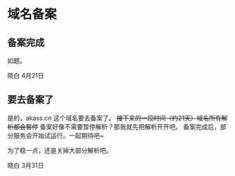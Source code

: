 # 域名备案

## 备案完成
如题。

晓白 4月21日


## 要去备案了

是的，akass.cn 这个域名要去备案了。
~~接下来的一段时间（约21天）域名所有解析都会暂停~~
备案好像不需要暂停解析？那我就先把解析开开吧。
备案完成后，部分服务会开始试运行。一起期待吧~

为了稳一点，还是关掉大部分解析吧。

晓白 3月31日


